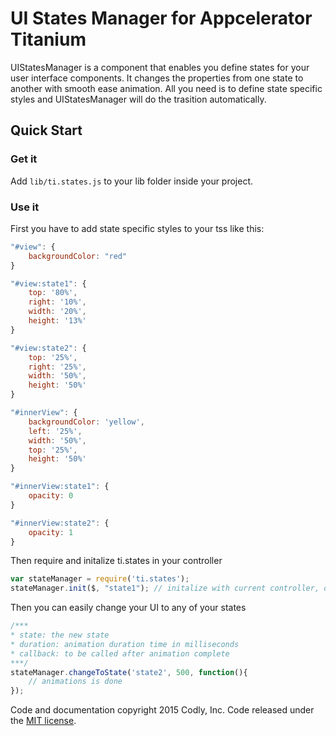 # UI States Manager for Appcelerator Titanium

UIStatesManager is a component that enables you define states for your user interface components. It changes the properties from one state to another with smooth ease animation. All you need is to define state specific styles and UIStatesManager will do the trasition automatically. 


## Quick Start

### Get it 
Add `lib/ti.states.js` to your  lib folder inside your project. 

### Use it
First you have to add state specific styles to your tss like this:

``` js
"#view": {
	backgroundColor: "red"
}

"#view:state1": {
	top: '80%',
	right: '10%',
	width: '20%',
	height: '13%'
}

"#view:state2": {
	top: '25%',
	right: '25%',
	width: '50%',
	height: '50%'
}

"#innerView": {
	backgroundColor: 'yellow',
	left: '25%',
	width: '50%',
	top: '25%',
	height: '50%'
}

"#innerView:state1": {
	opacity: 0
}

"#innerView:state2": {
	opacity: 1
}
```

Then require and initalize ti.states in your controller
``` js
var stateManager = require('ti.states');
stateManager.init($, "state1"); // initalize with current controller, default state
```

Then you can easily change your UI to any of your states

``` js
/***
* state: the new state
* duration: animation duration time in milliseconds
* callback: to be called after animation complete
***/
stateManager.changeToState('state2', 500, function(){
	// animations is done
});
```
Code and documentation copyright 2015 Codly, Inc. Code released under the [MIT license](https://github.com/CodlyLabs/ti.states/blob/master/LICENSE).
